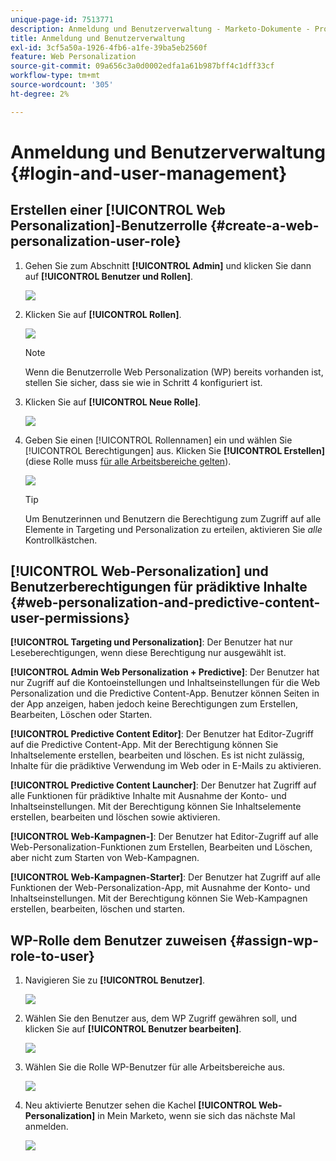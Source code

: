 ```yaml
---
unique-page-id: 7513771
description: Anmeldung und Benutzerverwaltung - Marketo-Dokumente - Produktdokumentation
title: Anmeldung und Benutzerverwaltung
exl-id: 3cf5a50a-1926-4fb6-a1fe-39ba5eb2560f
feature: Web Personalization
source-git-commit: 09a656c3a0d0002edfa1a61b987bff4c1dff33cf
workflow-type: tm+mt
source-wordcount: '305'
ht-degree: 2%

---
```


# Anmeldung und Benutzerverwaltung {#login-and-user-management}

## Erstellen einer [!UICONTROL Web Personalization]-Benutzerrolle {#create-a-web-personalization-user-role}

1. Gehen Sie zum Abschnitt **[!UICONTROL Admin]** und klicken Sie dann auf **[!UICONTROL Benutzer und Rollen]**.

   ![](assets/image2015-4-28-19-3a50-3a49.png)

1. Klicken Sie auf **[!UICONTROL Rollen]**.

   ![](assets/image2015-4-28-19-3a57-3a58.png)

   >[!NOTE]
   >
   >Wenn die Benutzerrolle Web Personalization (WP) bereits vorhanden ist, stellen Sie sicher, dass sie wie in Schritt 4 konfiguriert ist.

1. Klicken Sie auf **[!UICONTROL Neue Rolle]**.

   ![](assets/three-1.png)

1. Geben Sie einen [!UICONTROL Rollennamen] ein und wählen Sie [!UICONTROL Berechtigungen] aus. Klicken Sie **[!UICONTROL Erstellen]** (diese Rolle muss [für alle Arbeitsbereiche gelten](/help/marketo/product-docs/administration/users-and-roles/managing-marketo-users.md)).

   ![](assets/four.png)

   >[!TIP]
   >
   >Um Benutzerinnen und Benutzern die Berechtigung zum Zugriff auf alle Elemente in Targeting und Personalization zu erteilen, aktivieren Sie _alle_ Kontrollkästchen.

## [!UICONTROL Web-Personalization] und Benutzerberechtigungen für prädiktive Inhalte {#web-personalization-and-predictive-content-user-permissions}

**[!UICONTROL Targeting und Personalization]**: Der Benutzer hat nur Leseberechtigungen, wenn diese Berechtigung nur ausgewählt ist.

**[!UICONTROL Admin Web Personalization + Predictive]**: Der Benutzer hat nur Zugriff auf die Kontoeinstellungen und Inhaltseinstellungen für die Web Personalization und die Predictive Content-App. Benutzer können Seiten in der App anzeigen, haben jedoch keine Berechtigungen zum Erstellen, Bearbeiten, Löschen oder Starten.

**[!UICONTROL Predictive Content Editor]**: Der Benutzer hat Editor-Zugriff auf die Predictive Content-App. Mit der Berechtigung können Sie Inhaltselemente erstellen, bearbeiten und löschen. Es ist nicht zulässig, Inhalte für die prädiktive Verwendung im Web oder in E-Mails zu aktivieren.

**[!UICONTROL Predictive Content Launcher]**: Der Benutzer hat Zugriff auf alle Funktionen für prädiktive Inhalte mit Ausnahme der Konto- und Inhaltseinstellungen. Mit der Berechtigung können Sie Inhaltselemente erstellen, bearbeiten und löschen sowie aktivieren.

**[!UICONTROL Web-Kampagnen-]**: Der Benutzer hat Editor-Zugriff auf alle Web-Personalization-Funktionen zum Erstellen, Bearbeiten und Löschen, aber nicht zum Starten von Web-Kampagnen.

**[!UICONTROL Web-Kampagnen-Starter]**: Der Benutzer hat Zugriff auf alle Funktionen der Web-Personalization-App, mit Ausnahme der Konto- und Inhaltseinstellungen. Mit der Berechtigung können Sie Web-Kampagnen erstellen, bearbeiten, löschen und starten.

## WP-Rolle dem Benutzer zuweisen {#assign-wp-role-to-user}

1. Navigieren Sie zu **[!UICONTROL Benutzer]**.

   ![](assets/image2015-4-29-11-3a31-3a3.png)

1. Wählen Sie den Benutzer aus, dem WP Zugriff gewähren soll, und klicken Sie auf **[!UICONTROL Benutzer bearbeiten]**.

   ![](assets/image2015-4-29-11-3a38-3a46.png)

1. Wählen Sie die Rolle WP-Benutzer für alle Arbeitsbereiche aus.

   ![](assets/seven.png)

1. Neu aktivierte Benutzer sehen die Kachel **[!UICONTROL Web-Personalization]** in Mein Marketo, wenn sie sich das nächste Mal anmelden.

   ![](assets/eight.png)
